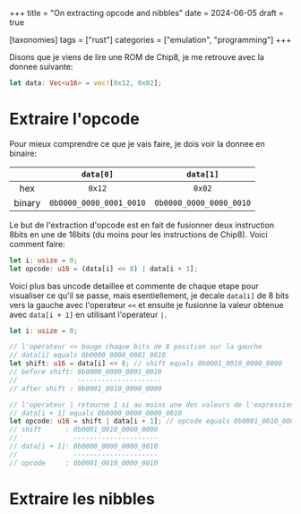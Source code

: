 +++
title = "On extracting opcode and nibbles"
date = 2024-06-05
draft = true

[taxonomies]
tags = ["rust"]
categories = ["emulation", "programming"]
+++

Disons que je viens de lire une ROM de Chip8, je me retrouve avec la donnee suivante:

```rs
let data: Vec<u16> = vec![0x12, 0x02];
```

# Extraire l'opcode

Pour mieux comprendre ce que je vais faire, je dois voir la donnee en binaire:

|        | `data[0]`               | `data[1]`               |
|:------:|:-----------------------:|:-----------------------:|
| hex    | `0x12`                  | `0x02`                  |
| binary | `0b0000_0000_0001_0010` | `0b0000_0000_0000_0010` |

Le but de l'extraction d'opcode est en fait de fusionner deux instruction 8bits en une de 16bits (du moins pour les instructions de Chip8).
Voici comment faire:

```rs
let i: usize = 0;
let opcode: u16 = (data[i] << 8) | data[i + 1];
```

Voici plus bas uncode detaillee et commente de chaque etape pour visualiser ce qu'il se passe, mais esentiellement, je decale `data[i]` de 8 bits vers la gauche avec l'operateur `<<` et ensuite je fusionne la valeur obtenue avec `data[i + 1]` en utilisant l'operateur `|`.

```rs
let i: usize = 0;

// l'operateur << bouge chaque bits de 8 position sur la gauche
// data[i] equals 0b0000_0000_0001_0010
let shift: u16 = data[i] << 8; // shift equals 0b0001_0010_0000_0000
// before shift: 0b0000_0000_0001_0010
//               ---------------------
// after shift : 0b0001_0010_0000_0000

// l'operateur | retourne 1 si au moins une des valeurs de l'expression est 1
// data[i + 1] equals 0b0000_0000_0000_0010
let opcode: u16 = shift | data[i + 1]; // opcode equals 0b0001_0010_0000_0010
// shift      : 0b0001_0010_0000_0000
//              ---------------------
// data[i + 1]: 0b0000_0000_0000_0010
//              ---------------------
// opcode     : 0b0001_0010_0000_0010
```

# Extraire les nibbles